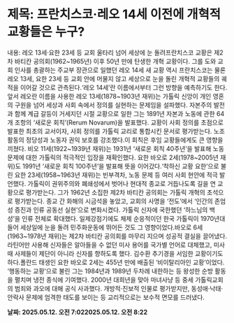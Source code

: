 # **제목: 프란치스코·레오 14세 이전에 개혁적 교황들은 누구?**

  내용: 레오 13세·요한 23세 등 교회 울타리 넘어 세상에 눈 돌려프란치스코 교황은 제2차 바티칸 공의회(1962~1965년) 이후 50년 만에 탄생한 개혁 교황이다. 그를 도와 교회 인사를 총괄하는 주교부 장관으로 일했던 레오 14세 새 교황 역시 프란치스코는 물론 레오 13세, 요한 23세 등 교회 안에 머물지 않고 세상으로 눈을 돌린 개혁적 교황들의 궤적을 이어갈 것으로 관측된다.‘레오 14세’란 이름에서부터 그런 방향을 예측하기도 한다. 앞서 레오란 이름을 사용한 레오 13세(1878~1903년 재위)는 가톨릭 신앙이 개인 영혼의 구원을 넘어 세상과 사회 속에서 정의를 실현하는 문제임을 설파했다. 자본주의 발전과 함께 계급 갈등이 거세지던 시절 교황으로 일한 그는 1891년 자본과 노동에 관한 64개 조항의 ‘새로운 회칙’(Rerum Novarum)을 발표했다. 교황이 사회 정의를 초점으로 발표한 최초의 교서이자, 사회 정의를 가톨릭 교리로 통합시킨 문서로 평가받는다. 노조 활동의 정당성과 노동자 권익 보호를 강조했다.이 회칙은 후임 교황들에게도 큰 영향을 끼쳤다. 비오 11세(1922~1939년 재위)는 1931년 ‘새로운 회칙 40주년’을 발표해 노동 문제에 대한 가톨릭의 적극적인 입장을 재확인했다. 요한 바오로 2세(1978~2005년 재위)도 1991년 ‘새로운 회칙 100주년’을 발표해 뜻을 이어갔다.‘착하신 교황 요한’으로 불린 요한 23세(1958~1963년 재위)는 빈부격차, 노동 문제 등 여러 사회 현안에 적극 발언했다. 가톨릭이 권위주의와 폐쇄성에서 벗어나 현대적 종교로 거듭나도록 길을 연 교황으로 평가받는다. 그가 1962년 소집한 제2차 바티칸 공의회는 가톨릭 개혁의 초석으로 평가받는다. 종교 간 화해의 시금석을 놓았고, 교회의 사명을 ‘전도’에서 ‘인간의 존엄성 증진과 인류 공동선 실현’으로 변화시켰다. 가톨릭 신자에 국한했던 ‘하느님의 백성’을 인류 전체로 확대했다. 일제강점기에도 체제 순응적이던 한국 가톨릭이 1970년대 들어 세상일에 눈을 돌려 민주화운동에 뛰어든 것도 그 영향이었다.바오로 6세(1963~1978년 재위)는 제2차 바티칸 공의회를 마무리 지으며 성공적 결실을 끌어냈다. 라틴어만 사용해 신자들은 알아들을 수 없던 미사 용어를 국가별 언어로 대체했고, 미사 때 사제들이 제단이 아니라 신자를 향하도록 했다. 김수환 추기경을 서임한 교황이기도 하다.폴란드 태생인 요한 바오로 2세는 455년 만에 배출된 ‘비이탈리아인 교황’이었다. ‘행동하는 교황’으로 불린 그는 1984년과 1989년 두차례 내한하는 등 왕성한 순방 활동을 펼치며 냉전 종식에 기여했다. 2000년 대희년을 맞아 마녀사냥 등 중세 가톨릭교회의 범죄와 과오에 대해 공식 사과했다. 개방적·진보적 인물로 평가받지만, 동성애·낙태·안락사 문제에 엄격한 태도를 보이는 등 교리적으로는 보수적 면모를 드러냈다.

  **날짜: 2025.05.12. 오전 7:022025.05.12. 오전 8:22**